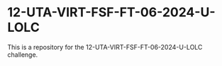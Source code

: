 # 12-UTA-VIRT-FSF-FT-06-2024-U-LOLC
This is a repository for the 12-UTA-VIRT-FSF-FT-06-2024-U-LOLC challenge.
